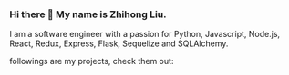 ### Hi there 👋 My name is Zhihong Liu.

<!--
**zhihongliu81/zhihongliu81** is a ✨ _special_ ✨ repository because its `README.md` (this file) appears on your GitHub profile.

-->

I am a software engineer with a passion for Python, Javascript, Node.js, React, Redux, Express, Flask, Sequelize and SQLAlchemy.

followings are my projects, check them out:

